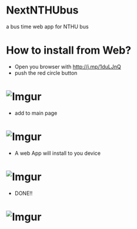 NextNTHUbus
===========

a bus time web app for NTHU bus

How to install from Web?
===========

 - Open you browser with http://j.mp/1duLJnQ
 - push the red circle button
 # ![Imgur](http://i.imgur.com/yxOre3rm.jpg)


 - add to main page
 # ![Imgur](http://i.imgur.com/Uji47RDm.jpg)

 - A web App will install to you device 
 # ![Imgur](http://i.imgur.com/bfdn6Efm.jpg)

 - DONE!!
 # ![Imgur](http://i.imgur.com/8l2Vy25m.jpg)
